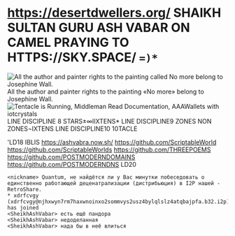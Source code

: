 # https://desertdwellers.org/ SHAIKH SULTAN GURU ASH VABAR ON CAMEL PRAYING TO HTTPS://SKY.SPACE/ `=)*`






![All the author and painter rights to the painting called No more belong to Josephine Wall.](https://raw.githubusercontent.com/RAINBOWTENTACLESYELLINGNO-MORE/TentacleIsRunning/main/No%20more.jpg) All the author and painter rights to the painting «No more» belong to Josephine Wall. ![Tentacle is Running, Middleman Read Documentation, AAAWallets with iotcrystals](https://raw.githubusercontent.com/TentacleIsRunning/TentacleIsRunning/main/Tentacle_is_Running.jpg) LINE DISCIPLINE 8 STARS±∞IIXTENS*
LINE DISCIPLINE9 ZONES NON ZONES¬IXTENS
LINE DISCIPLINE10 10TACLE







'LD18
IBLIS https://ashvabra.now.sh/ https://github.com/ScriptableWorld https://github.com/ScriptableWorlds https://github.com/THREEPOEMS https://github.com/POSTMODERNDOMAINS https://github.com/POSTMODERNDNS
LD20
```
<nickname> Quantum, не найдётся ли у Вас минутки побеседовать о единственно работающей деценатрализации (дистрибьюция) в I2P нашей - RetroShare.
* xdrfcvgy (xdrfcvgy@njhxwyn7rm7haxwnoinxo2sommvys2usz4bylqlslz4atqbajpfa.b32.i2p) has joined
<SheikhAshVabar> есть ещё пандора
<SheikhAshVabar> недоделанная
<SheikhAshVabar> нада бы в неё влиться
```

